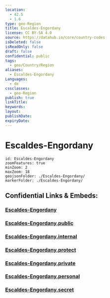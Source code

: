 ```yaml
---
location:
  - 42.5
  - 1.6
type: geo-Region
title: Escaldes-Engordany
license: CC BY-SA 4.0
source: https://datahub.io/core/country-codes
isDeleted: false
isReadOnly: false
draft: false
confidential: public
tags:
  - geo/Country/Region
aliases:
  - Escaldes-Engordany
Languages:
  - de
cssclasses:
  - geo-Region
publish: true
linkTitle:
keywords:
layout:
publishDate:
expiryDate:
---
```


# Escaldes-Engordany

```leaflet
id: Escaldes-Engordany
zoomFeatures: true 
minZoom: 2 
maxZoom: 18
geojsonFolder: ./Escaldes-Engordany/
markerFolder: ./Escaldes-Engordany/
```


## Confidential Links & Embeds: 

### [Escaldes-Engordany](/_Standards/Earth/Continent/Europe/Europe~South/Andorra/Counties~Andorra/Escaldes-Engordany.md) 

### [Escaldes-Engordany.public](/_public/Earth/Continent/Europe/Europe~South/Andorra/Counties~Andorra/Escaldes-Engordany.public.md) 

### [Escaldes-Engordany.internal](/_internal/Earth/Continent/Europe/Europe~South/Andorra/Counties~Andorra/Escaldes-Engordany.internal.md) 

### [Escaldes-Engordany.protect](/_protect/Earth/Continent/Europe/Europe~South/Andorra/Counties~Andorra/Escaldes-Engordany.protect.md) 

### [Escaldes-Engordany.private](/_private/Earth/Continent/Europe/Europe~South/Andorra/Counties~Andorra/Escaldes-Engordany.private.md) 

### [Escaldes-Engordany.personal](/_personal/Earth/Continent/Europe/Europe~South/Andorra/Counties~Andorra/Escaldes-Engordany.personal.md) 

### [Escaldes-Engordany.secret](/_secret/Earth/Continent/Europe/Europe~South/Andorra/Counties~Andorra/Escaldes-Engordany.secret.md)

